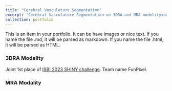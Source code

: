 ```yaml
---
title: "Cerebral Vasculature Segmentation"
excerpt: "Cerebral Vasculature Segmentation on 3DRA and MRA modelity<br/><img src='/images/MRA.gif'>"
collection: portfolio
---
```


This is an item in your portfolio. It can be have images or nice text. If you name the file .md, it will be parsed as markdown. If you name the file .html, it will be parsed as HTML. 


### 3DRA Modality 

Joint 1st place of [ISBI 2023 SHINY challenge](https://www.synapse.org/#!Synapse:syn45774070/wiki/621710). Team name FunPixel.



### MRA Modality


